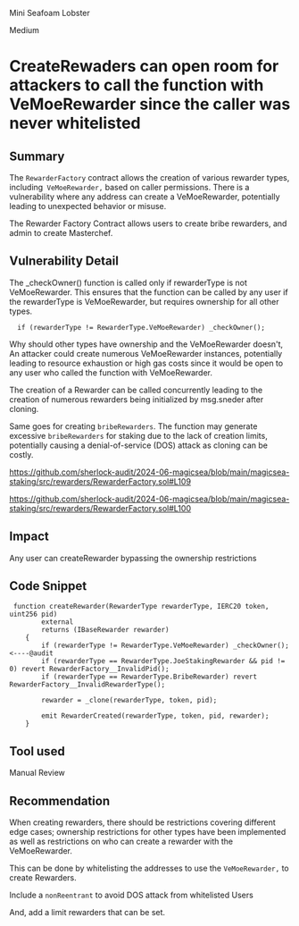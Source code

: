 Mini Seafoam Lobster

Medium

# CreateRewaders can open room for attackers to call the function with  VeMoeRewarder since the caller was never whitelisted

## Summary
The `RewarderFactory` contract allows the creation of various rewarder types, including` VeMoeRewarder,` based on caller permissions. There is a vulnerability where any address can create a VeMoeRewarder, potentially leading to unexpected behavior or misuse.

The Rewarder Factory Contract allows users to create bribe rewarders, and admin to create Masterchef.

## Vulnerability Detail
The _checkOwner() function is called only if rewarderType is not VeMoeRewarder. This ensures that the function can be called by any user if the rewarderType is VeMoeRewarder, but requires ownership for all other types.
```solidity
  if (rewarderType != RewarderType.VeMoeRewarder) _checkOwner();
  ```

Why should other types have ownership and the VeMoeRewarder doesn't, An attacker could create numerous VeMoeRewarder instances, potentially leading to resource exhaustion or high gas costs since it would be open to any user who called the function with VeMoeRewarder.

The creation of a Rewarder can be called concurrently leading to the creation of numerous rewarders being initialized by msg.sneder after cloning.

Same goes for creating `bribeRewarders`. The function may generate excessive `bribeRewarders` for staking due to the lack of creation limits, potentially causing a denial-of-service (DOS) attack as cloning can be costly.

https://github.com/sherlock-audit/2024-06-magicsea/blob/main/magicsea-staking/src/rewarders/RewarderFactory.sol#L109

https://github.com/sherlock-audit/2024-06-magicsea/blob/main/magicsea-staking/src/rewarders/RewarderFactory.sol#L100

## Impact
Any user can createRewarder bypassing the ownership restrictions 

## Code Snippet
```solidity
 function createRewarder(RewarderType rewarderType, IERC20 token, uint256 pid)
        external
        returns (IBaseRewarder rewarder)
    {
        if (rewarderType != RewarderType.VeMoeRewarder) _checkOwner(); <----@audit
        if (rewarderType == RewarderType.JoeStakingRewarder && pid != 0) revert RewarderFactory__InvalidPid();
        if (rewarderType == RewarderType.BribeRewarder) revert RewarderFactory__InvalidRewarderType();

        rewarder = _clone(rewarderType, token, pid);

        emit RewarderCreated(rewarderType, token, pid, rewarder);
    }
```
## Tool used

Manual Review

## Recommendation
When creating rewarders, there should be restrictions covering different edge cases; ownership restrictions for other types have been implemented as well as restrictions on who can create a rewarder with the VeMoeRewarder.

This can be done by whitelisting the addresses to use the `VeMoeRewarder,` to create Rewarders.

Include a `nonReentrant` to avoid DOS attack from whitelisted Users

And, add a limit rewarders that can be set.